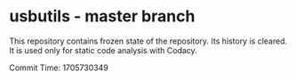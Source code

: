 # usbutils - master branch

This repository contains frozen state of the repository.
Its history is cleared. It is used only for static code
analysis with Codacy.

Commit Time: 1705730349